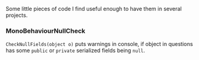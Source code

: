 Some little pieces of code I find useful enough to have them in several projects. 

### MonoBehaviourNullCheck

`CheckNullFields(object o)` puts warnings in console, if object in questions has some `public` or `private` serialized fields being `null`.

